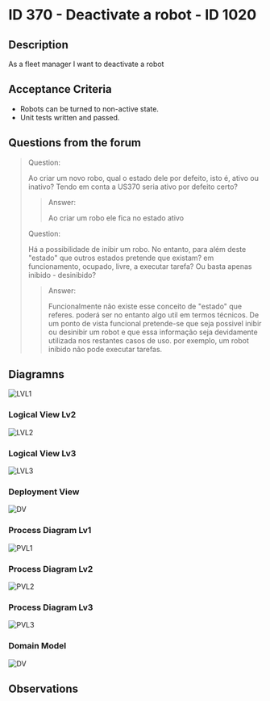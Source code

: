 # ID 370 - Deactivate a robot - ID 1020

## Description
As a fleet manager I want to deactivate a robot

## Acceptance Criteria
* Robots can be turned to non-active state.
* Unit tests written and passed.

## Questions from the forum

> Question:
> 
>Ao criar um novo robo, qual o estado dele por defeito, isto é, ativo ou inativo?
Tendo em conta a US370 seria ativo por defeito certo?
>
> > Answer:
> >
> >Ao criar um robo ele fica no estado ativo
> 
> Question:
> 
> Há a possibilidade de inibir um robo. No entanto, para além deste "estado" que outros 
> estados pretende que existam? em funcionamento, ocupado, livre, a executar tarefa? Ou 
> basta apenas inibido - desinibido?
> 
> > Answer:
> >
> > Funcionalmente não existe esse conceito de "estado" que referes. poderá ser no entanto 
> >algo util em termos técnicos. De um ponto de vista funcional pretende-se que seja possivel 
> >inibir ou desinibir um robot e que essa informação seja devidamente utilizada nos restantes 
> >casos de uso. por exemplo, um robot inibido não pode executar tarefas.
> 
## Diagramns


![LVL1](../../../Sprint%20B%20diagrams/level_1/Logical%20View%20Lv1.svg)

### Logical View Lv2

![LVL2](../../../Sprint%20B%20diagrams/level_2/Implementation%20View%20Lv2.svg)

### Logical View Lv3

![LVL3](../../../Sprint%20B%20diagrams/level_3/Logical%20View%20lv3.svg)

### Deployment View

![DV](../../../Sprint%20B%20diagrams/Physical%20View.svg)


### Process Diagram Lv1

![PVL1](../../../out/US/Sprint_B/ID-370-ID-1020/SD%20lv1/SD%20Lv1.png)

### Process Diagram Lv2

![PVL2](../../../out/US/Sprint_B/ID-370-ID-1020/SD%20lv2/SD%20Lv2.png)

### Process Diagram Lv3

![PVL3](../../../out/US/Sprint_B/ID-370-ID-1020/SD%20lv3/SD%20Lv3.png)

### Domain Model

![DV](../../../diagrams/DomainDesign.png)

## Observations